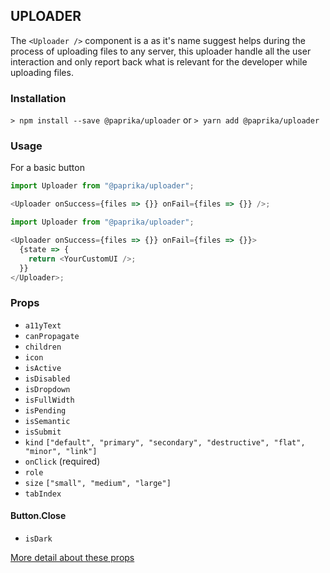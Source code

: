 ## UPLOADER

The `<Uploader />` component is a as it's name suggest helps during the process of uploading files
to any server, this uploader handle all the user interaction and only report back what is relevant for
the developer while uploading files.

### Installation

`> npm install --save @paprika/uploader`
or
`> yarn add @paprika/uploader`

### Usage

For a basic button

```js
import Uploader from "@paprika/uploader";

<Uploader onSuccess={files => {}} onFail={files => {}} />;
```

```js
import Uploader from "@paprika/uploader";

<Uploader onSuccess={files => {}} onFail={files => {}}>
  {state => {
    return <YourCustomUI />;
  }}
</Uploader>;
```

### Props

- `a11yText`
- `canPropagate`
- `children`
- `icon`
- `isActive`
- `isDisabled`
- `isDropdown`
- `isFullWidth`
- `isPending`
- `isSemantic`
- `isSubmit`
- `kind` `["default", "primary", "secondary", "destructive", "flat", "minor", "link"]`
- `onClick` (required)
- `role`
- `size` `["small", "medium", "large"]`
- `tabIndex`

#### Button.Close

- `isDark`

[More detail about these props](https://github.com/acl-services/paprika/blob/master/packages/Button/src/Button.js)
